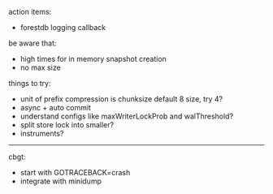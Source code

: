 action items:

- forestdb logging callback

be aware that:

- high times for in memory snapshot creation
- no max size

things to try:

- unit of prefix compression is chunksize default 8 size, try 4?
- async + auto commit
- understand configs like maxWriterLockProb and walThreshold?
- split store lock into smaller?
- instruments?

---------
cbgt:

- start with GOTRACEBACK=crash
- integrate with minidump